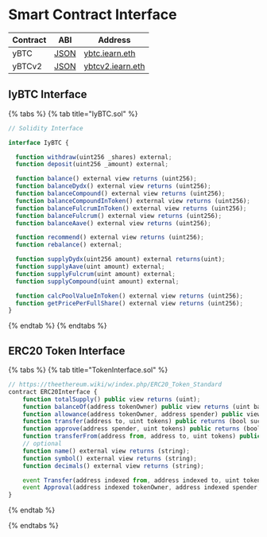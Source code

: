 # Smart Contract Interface

| Contract | ABI                                                                                   | Address                                                                                                  |
| -------- | ------------------------------------------------------------------------------------- | -------------------------------------------------------------------------------------------------------- |
| yBTC     | [JSON](https://github.com/iearn-finance/itoken/blob/master/build/contracts/yBTC.json) | [ybtc.iearn.eth](https://etherscan.io/address/0x04ef8121ad039ff41d10029c91ea1694432514e9#readContract)   |
| yBTCv2   | [JSON](https://github.com/iearn-finance/itoken/blob/master/build/contracts/yBTC.json) | [ybtcv2.iearn.eth](https://etherscan.io/address/0x04Aa51bbcB46541455cCF1B8bef2ebc5d3787EC9#readContract) |

## IyBTC Interface

{% tabs %}
{% tab title="IyBTC.sol" %}

```javascript
// Solidity Interface

interface IyBTC {

  function withdraw(uint256 _shares) external;
  function deposit(uint256 _amount) external;

  function balance() external view returns (uint256);
  function balanceDydx() external view returns (uint256);
  function balanceCompound() external view returns (uint256);
  function balanceCompoundInToken() external view returns (uint256);
  function balanceFulcrumInToken() external view returns (uint256);
  function balanceFulcrum() external view returns (uint256);
  function balanceAave() external view returns (uint256);

  function recommend() external view returns (uint256);
  function rebalance() external;

  function supplyDydx(uint256 amount) external returns(uint);
  function supplyAave(uint amount) external;
  function supplyFulcrum(uint amount) external;
  function supplyCompound(uint amount) external;

  function calcPoolValueInToken() external view returns (uint256);
  function getPricePerFullShare() external view returns (uint256);
}
```

{% endtab %}
{% endtabs %}

## ERC20 Token Interface

{% tabs %}
{% tab title="TokenInterface.sol" %}

```javascript
// https://theethereum.wiki/w/index.php/ERC20_Token_Standard
contract ERC20Interface {
    function totalSupply() public view returns (uint);
    function balanceOf(address tokenOwner) public view returns (uint balance);
    function allowance(address tokenOwner, address spender) public view returns (uint remaining);
    function transfer(address to, uint tokens) public returns (bool success);
    function approve(address spender, uint tokens) public returns (bool success);
    function transferFrom(address from, address to, uint tokens) public returns (bool success);
    // optional
    function name() external view returns (string);
    function symbol() external view returns (string);
    function decimals() external view returns (string);

    event Transfer(address indexed from, address indexed to, uint tokens);
    event Approval(address indexed tokenOwner, address indexed spender, uint tokens);
}
```

{% endtab %}

{% endtabs %}
